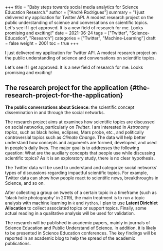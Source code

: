 +++
title = "Baby steps towards social media analytics for Science Education Research."
author = ["André Rodrigues"]
summary = "I just delivered my application for Twitter API. A modest research project on the public understanding of science and conversations on scientific topics. Let's see if I get approved. It is a new field of research for me. Looks promising and exciting!"
date = 2021-06-24
tags = ["Twitter", "Science-Education", "Research"]
categories = ["Twitter", "Machine-Learning"]
draft = false
weight = 2001
toc = true
+++

I just delivered my application for Twitter API. A modest research project on the public understanding of science and conversations on scientific topics.

Let's see if I get approved. It is a new field of research for me. Looks promising and exciting!


## The research project for the application {#the-research-project-for-the-application}

**The public conversations about Science:** the scientific concept dissemination in and through the social networks.

The research project aims at examines how scientific topics are discussed on social networks, particularly on _Twitter_. I am interested in _Astronomy topics_, such as black holes, eclipses, Mars probe, etc., and politically controversial topics such as _Climate Change_. The data will help better understand how concepts and arguments are formed, developed, and used in people's daily lives. The major goal is to addresses the following question: What are the auxiliary concepts that people use while discussing scientific topics? As it is an exploratory study, there is no clear hypothesis.

The Twitter data will be used to understand and categorize social networks' types of discussions regarding impactful scientific topics. For example, Twitter data can show how people react to scientific news, breakthroughs in Science, and so on.

After collecting a group on tweets of a certain topic in a timeframe (such as 'black hole photography' in 2019), the main treatment is to run a topic analysis with machine learning in `R` and `Python`. I plan to use **Latent Dirichlet Allocation** to collect associated topics or support topics. Finally, some actual reading in a qualitative analysis will be used for validation.

The research will be published in academic papers, mainly in journals of Science Education and Public Understand of Science. In addition, it is likely to be presented in Science Education conferences. The key findings will be reported in an academic blog to help the spread of the academic publications.
